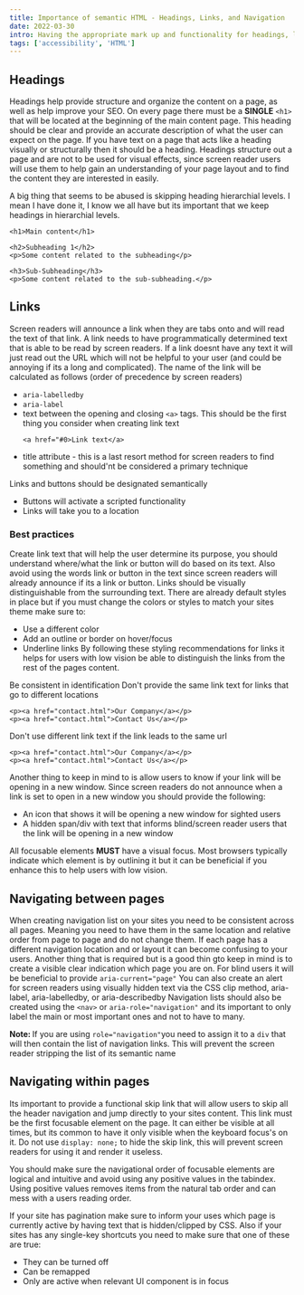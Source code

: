 ```yaml
---
title: Importance of semantic HTML - Headings, Links, and Navigation
date: 2022-03-30
intro: Having the appropriate mark up and functionality for headings, links and how your page navigate are important things to keep in mind when building out a site.  
tags: ['accessibility', 'HTML']
---
```

## Headings
Headings help provide structure and organize the content on a page, as well as help improve your SEO. On every page there must be a **SINGLE** `<h1>` that will be located at the beginning of the main content page. This heading should be clear and provide an accurate description of what the user can expect on the page. 
If you have text on a page that acts like a heading visually or structurally then it should be a heading. Headings structure out a page and are not to be used for visual effects, since screen reader users will use them to help gain an understanding of your page layout and to find the content they are interested in easily. 

A big thing that seems to be abused is skipping heading hierarchial levels. I mean I have done it, I know we all have but its important that we keep headings in hierarchial levels. 
```
<h1>Main content</h1>

<h2>Subheading 1</h2>
<p>Some content related to the subheading</p>
    
<h3>Sub-Subheading</h3>
<p>Some content related to the sub-subheading.</p>
```
## Links
Screen readers will announce a link when they are tabs onto and will read the text of that link. A link needs to have programmatically determined text that is able to be read by screen readers. If a link doesnt have any text it will just read out the URL which will not be helpful to your user (and could be annoying if its a long and complicated).
The name of the link will be calculated as follows (order of precedence by screen readers)
- `aria-labelledby`
- `aria-label`
- text between the opening and closing `<a>` tags. This should be the first thing you consider when creating link text
    ```
    <a href="#0>Link text</a>   
    ```
- title attribute - this is a last resort method for screen readers to find something and should'nt be considered a primary technique

Links and buttons should be designated semantically
- Buttons will activate a scripted functionality 
- Links will take you to a location

### Best practices
Create link text that will help the user determine its purpose, you should understand where/what the link or button will do based on its text. Also avoid using the words link or button in the text since screen readers will already announce if its a link or button. 
Links should be visually distinguishable from the surrounding text. There are already default styles in place but if you must change the colors or styles to match your sites theme make sure to: 
- Use a different color
- Add an outline or border on hover/focus
- Underline links
By following these styling recommendations for links it helps for users with low vision be able to distinguish the links from the rest of the pages content. 

Be consistent in identification
Don't provide the same link text for links that go to different locations
```
<p><a href="contact.html">Our Company</a></p>
<p><a href="contact.html">Contact Us</a></p>
```
Don't use different link text if the link leads to the same url
```
<p><a href="contact.html">Our Company</a></p>
<p><a href="contact.html">Contact Us</a></p>
 ```

Another thing to keep in mind to is allow users to know if your link will be opening in a new window. Since screen readers do not announce when a link is set to open in a new window you should provide the following: 
- An icon that shows it will be opening a new window for sighted users
- A hidden span/div with text that informs blind/screen reader users that the link will be opening in a new window

All focusable elements **MUST** have a visual focus. Most browsers typically indicate which element is by outlining it but it can be beneficial if you enhance this to help users with low vision. 

## Navigating between pages
When creating navigation list on your sites you need to be consistent across all pages. Meaning you need to have them in the same location and relative order from page to page and do not change them. If each page has a different navigation location and or layout it can become confusing to your users. 
Another thing that is required but is a good thin gto keep in mind is to create a visible clear indication which page you are on. For blind users it will be beneficial to provide `aria-current="page"`
You can also create an alert for screen readers using visually hidden text via the CSS clip method, aria-label, aria-labelledby, or aria-describedby
Navigation lists should also be created using the `<nav>` or `aria-role="navigation"` and its important to only label the main or most important ones and not to have to many. 
<div class="callout">
    <p><strong>Note: </strong>If you are using <code>role="navigation"</code>you need to assign it to a <code>div</code> that will then contain the list of navigation links. This will prevent the screen reader stripping the list of its semantic name</p>
</div>

## Navigating within pages
Its important to provide a functional skip link that will allow users to skip all the header navigation and jump directly to your sites content. This link must be the first focusable element on the page. It can either be visible at all times, but its common to have it only visible when the keyboard focus's on it. Do not use `display: none;` to hide the skip link, this will prevent screen readers for using it and render it useless. 

You should make sure the navigational order of focusable elements are logical and intuitive and avoid using any positive values in the tabindex. Using positive values removes items from the natural tab order and can mess with a users reading order. 

If your site has pagination make sure to inform your uses which page is currently active by having text that is hidden/clipped by CSS. Also if your sites has any single-key shortcuts you need to make sure that one of these are true: 
- They can be turned off
- Can be remapped
- Only are active when relevant UI component is in focus
